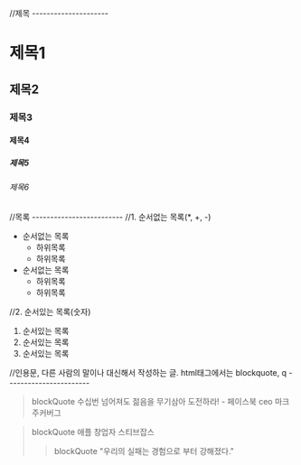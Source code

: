 //제목  ---------------------
# 제목1
## 제목2
### 제목3
#### 제목4
##### 제목5
###### 제목6

//목록 -------------------------
//1. 순서없는 목록(*, +, -)
* 순서없는 목록
  + 하위목록
  + 하위목록
* 순서없는 목록
  + 하위목록
  + 하위목록

//2. 순서있는 목록(숫자)
1. 순서있는 목록
2. 순서있는 목록
3. 순서있는 목록

//인용문, 다른 사람의 말이나 대신해서 작성하는 글. html태그에서는 blockquote, q -----------------------
> blockQuote  수십번 넘어져도 젊음을 무기삼아 도전하라! - 페이스북 ceo 마크 주커버그

> blockQuote 애플 창업자 스티브잡스 
>> blockQuote "우리의 실패는 경험으로 부터 강해졌다."









